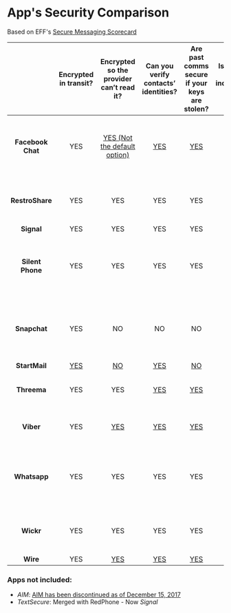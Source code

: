 # App's Security Comparison
Based on EFF's [Secure Messaging Scorecard](https://www.eff.org/node/82654)



|   | 	Encrypted in transit? | Encrypted so the provider can’t read it? | Can you verify contacts’ identities? | Are past comms secure if your keys are stolen? | Is the code open to independent review? | Is security design properly documented? | Has there been any recent code audit? |
|    :---:     |     :---:      |     :---:     |     :---:    |     :---:      |     :---:     |     :---:      |     :---:     |
| **Facebook Chat**  | YES | [YES (Not the default option)](https://www.engadget.com/2016/10/04/facebook-messenger-now-lets-you-toggle-end-to-end-encryption/) | [YES](https://fbnewsroomus.files.wordpress.com/2016/07/secret_conversations_whitepaper-1.pdf) | [YES](https://fbnewsroomus.files.wordpress.com/2016/07/secret_conversations_whitepaper-1.pdf) | [YES](https://github.com/facebookresearch/asynchronousratchetingtree) | [YES](https://fbnewsroomus.files.wordpress.com/2016/07/secret_conversations_whitepaper-1.pdf) | No records of new audit has been found |
| **RestroShare**  | YES | YES| YES| YES| YES| YES| [NO (Last Revision on 2016)](https://www.elttam.com.au/blog/a-review-of-the-eff-secure-messaging-scorecard-pt1/) |
| **Signal**  | YES | YES| YES| YES| YES| YES| YES |
| **Silent Phone**  | YES | YES| YES| YES| [YES](https://github.com/SilentCircle/silent-phone-android)| YES| No records of new audit has been found |
| **Snapchat**  | YES | NO| NO| NO| NO| NO| No records of new audit has been found |
| **StartMail**      | [YES](https://support.startmail.com/index.php?/Knowledgebase/Article/View/520/2/startmail-on-effs-secure-messaging-scorecard) | [NO](https://support.startmail.com/index.php?/Knowledgebase/Article/View/520/2/startmail-on-effs-secure-messaging-scorecard) | [YES](https://support.startmail.com/index.php?/Knowledgebase/Article/View/520/2/startmail-on-effs-secure-messaging-scorecard) | [NO](https://support.startmail.com/index.php?/Knowledgebase/Article/View/520/2/startmail-on-effs-secure-messaging-scorecard) | [NO](https://support.startmail.com/index.php?/Knowledgebase/Article/View/520/2/startmail-on-effs-secure-messaging-scorecard) | [YES](https://support.startmail.com/index.php?/Knowledgebase/Article/View/520/2/startmail-on-effs-secure-messaging-scorecard) | [NO](https://support.startmail.com/index.php?/Knowledgebase/Article/View/520/2/startmail-on-effs-secure-messaging-scorecard) | 
| **Threema**  | YES | YES| [YES](https://threema.ch/es/faq/levels_expl) | [YES](https://threema.ch/es/faq/why_secure) | [YES](https://threema.ch/es/faq/source_code) | [YES](https://threema.ch/press-files/2_documentation/cryptography_whitepaper.pdf) | [NO (Last Audit on 2015)](https://threema.ch/en/faq/code_audit)   |
| **Viber**  | YES | [YES](https://support.viber.com/customer/en/portal/articles/2017401-viber-accounts-security-and-encryption) | [YES](https://support.viber.com/customer/en/portal/articles/2017401-viber-accounts-security-and-encryption) | [YES](https://www.viber.com/security-overview/) | [YES](https://github.com/wireapp/wire) | [YES](https://www.viber.com/security-overview/) | NO (Last Audit on 2014)  |
| **Whatsapp**  | YES | YES| YES| YES| NO| YES|  No records of new audit has been found |
| **Wickr**   | YES | YES | YES | YES | [YES](https://github.com/WickrInc/wickr-crypto-c) | [YES](https://www.wickr.com/wickr-messaging-protocol) | [No (Last audit was on 2014)](https://www.wickr.com/blog-archive/2017/5/26/aspect-security-audit) |
| **Wire**  | YES | [YES](https://wire-docs.wire.com/download/Wire+Security+Whitepaper.pdf) | [YES](https://support.wire.com/hc/en-us/articles/207692235-How-can-I-compare-key-fingerprints-) | [YES](https://wire-docs.wire.com/download/Wire+Security+Whitepaper.pdf) | [YES](https://github.com/wireapp/wire) | [YES](https://wire-docs.wire.com/download/Wire+Security+Whitepaper.pdf) | [YES](https://wire-docs.wire.com/download/Wire+Audit+Report.pdf)  |



### Apps not included:
+ *AIM*: [AIM has been discontinued as of December 15, 2017](https://help.aol.com/articles/aim-discontinued)
+ *TextSecure*: Merged with RedPhone - Now *Signal*
